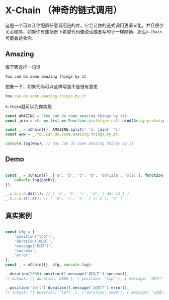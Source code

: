 # X-Chain （神奇的链式调用）

这是一个可以让你配置任意调用链的库，它会让你的链式调用更语义化，并且很少关心顺序，如果你有些场景下希望代码像说话或者写句子一样顺畅，那么`X-Chain`可能会适合你.

## Amazing

像下面这样一句话

```
You can do some amazing things by it
```

想象一下，如果代码可以这样写是不是很有意思

```javascript
You.can.do.some.amazing.things.by.it
```

`X-Chain`就可以为你实现

```javascript
const AMAZING = 'You can do some amazing things by it$';
const join = str => list => Function.prototype.call.bind(Array.prototype.join)(list, str);

const _ = xChain({}, AMAZING.split(' '), join(' '))
const wow = _.You.can.do.some.amazing.things.by.it;

console.log(wow); // You can do some amazing things by it
```


## Demo

```javascript

const _ = xChain({}, ['a', 'b', "c", "d", 'dd(12)$', 's(2)'], function (paths) {
    console.log(paths);
});

_.a.b.c.d.dd(11); // [ 'a', 'b', 'c', 'd', { dd: 12 } ]
_.b.c.a.s().a(); // [ 'b', 'c', 'a', { s: 2 }, 'a' ]


```

## 真实案例
  
```javascript

const cfg = [
    'position("top")',
    'duration(1000)',
    "message('你好')",
    'success',
    'error'
];
const _ = xChain({}, cfg, console.log);

_.duration(2000).position().message('成功了').success();
// output: [{ duration: 2000 }, { position: 'top' }, { message: '成功了' }, 'success']

_.position('left').duration().message('出错了').error();
// output: [{ position: 'left' }, { duration: 1000 }, { message: '出错了' }, 'error']

```

